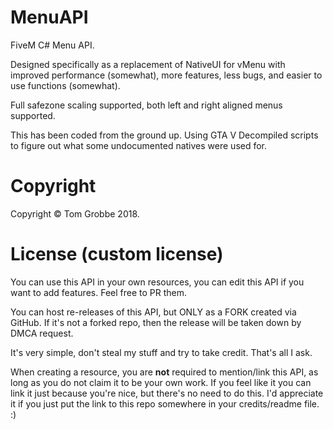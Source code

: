 # MenuAPI
FiveM C# Menu API. 

Designed specifically as a replacement of NativeUI for vMenu with improved performance (somewhat), more features, less bugs, and easier to use functions (somewhat).

Full safezone scaling supported, both left and right aligned menus supported.

This has been coded from the ground up. Using GTA V Decompiled scripts to figure out what some undocumented natives were used for.


# Copyright
Copyright © Tom Grobbe 2018.

# License (custom license)
You can use this API in your own resources, you can edit this API if you want to add features. Feel free to PR them.

You can host re-releases of this API, but ONLY as a FORK created via GitHub. If it's not a forked repo, then the release will be taken down by DMCA request.

It's very simple, don't steal my stuff and try to take credit. That's all I ask.

When creating a resource, you are **not** required to mention/link this API, as long as you do not claim it to be your own work.
If you feel like it you can link it just because you're nice, but there's no need to do this. I'd appreciate it if you just put the link to this repo somewhere in your credits/readme file. :)
